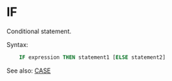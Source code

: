 # IF

Conditional statement.

Syntax:
```sql
    IF expression THEN statement1 [ELSE statement2]
```

See also: [CASE](Case)